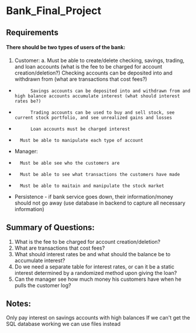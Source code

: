 # Bank_Final_Project

## Requirements
#### There should be two types of users of the bank:
1. Customer:
    a. Must be able to create/delete checking, savings, trading, and loan accounts (what is the fee to be charged for account creation/deletion?)
    Checking accounts can be deposited into and withdrawn from (what are transactions that cost fees?)
- 			Savings accounts can be deposited into and withdrawn from and high balance accounts accumulate interest (what should interest rates be?)
- 			Trading accounts can be used to buy and sell stock, see current stock portfolio, and see unrealized gains and losses
- 			Loan accounts must be charged interest 
- 		Must be able to manipulate each type of account
- 	Manager:
- 		Must be able see who the customers are
- 		Must be able to see what transactions the customers have made
- 		Must be able to maitain and manipulate the stock market

- Persistence - if bank service goes down, their information/money should not go away (use database in backend to capture all necessary information)

## Summary of Questions:
1. What is the fee to be charged for account creation/deletion?
2. What are transactions that cost fees?
3. What should interest rates be and what should the balance be to accumulate interest?
4. Do we need a separate table for interest rates, or can it be a static interest determined by a randomized method upon giving the loan?
5. Can the manager see how much money his customers have when he pulls the customer log?

## Notes:
Only pay interest on savings accounts with high balances
If we can't get the SQL database working we can use files instead
